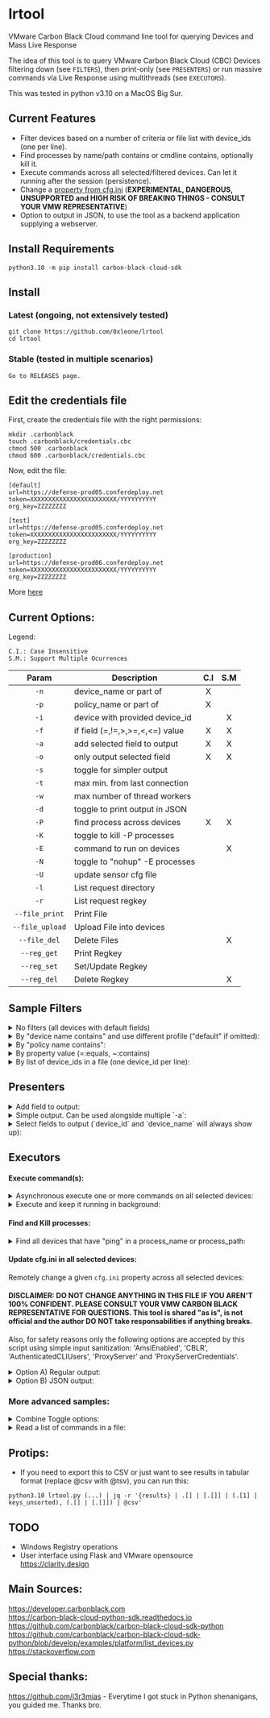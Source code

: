 # lrtool
VMware Carbon Black Cloud command line tool for querying Devices and Mass Live Response

The idea of this tool is to query VMware Carbon Black Cloud (CBC) Devices filtering down (see `FILTERS`), then print-only (see `PRESENTERS`) or run massive commands via Live Response using multithreads (see `EXECUTORS`).

This was tested in python v3.10 on a MacOS Big Sur.

## Current Features
- Filter devices based on a number of criteria or file list with device_ids (one per line).
- Find processes by name/path contains or cmdline contains, optionally kill it.
- Execute commands across all selected/filtered devices. Can let it running after the session (persistence).
- Change a [property from cfg.ini](https://docs.vmware.com/en/VMware-Carbon-Black-Cloud/services/cbc-sensor-installation-guide/GUID-0FBA8BFB-8E3D-42FB-A589-8E31B184591B.html) (**EXPERIMENTAL, DANGEROUS, UNSUPPORTED and HIGH RISK OF BREAKING THINGS - CONSULT YOUR VMW REPRESENTATIVE**)
- Option to output in JSON, to use the tool as a backend application supplying a webserver.

## Install Requirements
```
python3.10 -m pip install carbon-black-cloud-sdk
```

## Install
### Latest (ongoing, not extensively tested)
```
git clone https://github.com/0xleone/lrtool
cd lrtool
```
### Stable (tested in multiple scenarios)
```
Go to RELEASES page.
```

## Edit the credentials file
First, create the credentials file with the right permissions:
```
mkdir .carbonblack
touch .carbonblack/credentials.cbc
chmod 500 .carbonblack
chmod 600 .carbonblack/credentials.cbc
```

Now, edit the file:
```
[default]
url=https://defense-prod05.conferdeploy.net
token=XXXXXXXXXXXXXXXXXXXXXXXX/YYYYYYYYYY
org_key=ZZZZZZZZ

[test]
url=https://defense-prod05.conferdeploy.net
token=XXXXXXXXXXXXXXXXXXXXXXXX/YYYYYYYYYY
org_key=ZZZZZZZZ

[production]
url=https://defense-prod06.conferdeploy.net
token=XXXXXXXXXXXXXXXXXXXXXXXX/YYYYYYYYYY
org_key=ZZZZZZZZ
```
More [here](https://carbon-black-cloud-python-sdk.readthedocs.io/en/latest/authentication/#with-a-file)

## Current Options:

Legend:
```
C.I.: Case Insensitive
S.M.: Support Multiple Ocurrences
```

| Param |             Description            | C.I | S.M |
| :--:  | ---------------------------------- | :-: | :-: |
| `-n`  | device_name or part of             |  X  |     |
| `-p`  | policy_name or part of             |  X  |     |
| `-i`  | device with provided device_id     |     |  X  |
| `-f`  | if field (=,!=,>,>=,<,<=) value    |  X  |  X  |
| `-a`  | add selected field to output       |  X  |  X  |
| `-o`  | only output selected field         |  X  |  X  |
| `-s`  | toggle for simpler output          |     |     |
| `-t`  | max min. from last connection      |     |     |
| `-w`  | max number of thread workers       |     |     |
| `-d`  | toggle to print output in JSON     |     |     |
| `-P`  | find process across devices        |  X  |  X  |
| `-K`  | toggle to kill -P processes        |     |     |
| `-E`  | command to run on devices          |     |  X  |
| `-N`  | toggle to "nohup" -E processes     |     |     |
| `-U`  | update sensor cfg file             |     |     |
| `-l`  | List request directory             |     |     |
| `-r`  | List request regkey                |     |     |
|`--file_print`| Print File                  |     |     |
|`--file_upload`| Upload File into devices   |     |     |
|`--file_del`| Delete Files                  |     |  X  |
|`--reg_get`| Print Regkey                   |     |     |
|`--reg_set`| Set/Update Regkey              |     |     |
|`--reg_del`| Delete Regkey                  |     |  X  |


## Sample Filters
<details>
  <summary>No filters (all devices with default fields)</summary>

```
python3.10 lrtool.py

{
  "device_count": 3,
  "results": {
    "11111111": {
      "device_id": 11111111,
      "device_name": "DOMAIN\\Machine01",
      "last_contact_time": "2022-02-17T17:16:03.521Z",
      "os": "WINDOWS",
      "os_version": "Windows Server 2019 x64",
      "sensor_version": "3.7.0.1503",
      "policy_id": 888888,
      "policy_name": "Standard",
      "current_sensor_policy_name": "Standard",
      "mac_address": "005056b816e1",
      "last_internal_ip_address": "10.10.10.1",
      "last_external_ip_address": "200.200.200.200",
      "scan_status": null,
      "passive_mode": false,
      "quarantined": false,
      "vulnerability_score": 5.1,
      "vulnerability_severity": "MODERATE",
      "deployment_type": "WORKLOAD",
      "uninstall_code": "U1234567"
    },
    "22222222": {
      "device_id": 22222222,
      "device_name": "DOMAIN\\Machine02",
      "last_contact_time": "2022-02-17T17:15:47.658Z",
      "os": "WINDOWS",
      "os_version": "Windows Server 2019 x64",
      "sensor_version": "3.7.0.1503",
      "policy_id": 999999,
      "policy_name": "Monitored",
      "current_sensor_policy_name": "Monitored",
      "mac_address": "005056b83d19",
      "last_internal_ip_address": "10.10.10.2",
      "last_external_ip_address": "200.200.200.201",
      "scan_status": null,
      "passive_mode": false,
      "quarantined": false,
      "vulnerability_score": 5.1,
      "vulnerability_severity": "MODERATE",
      "deployment_type": "WORKLOAD",
      "uninstall_code": "U2345678"
    },
    "33333333": {
      "device_id": 33333333,
      "device_name": "DOMAIN\\Server20",
      "last_contact_time": "2022-02-17T17:15:47.658Z",
      "os": "WINDOWS",
      "os_version": "Windows Server 2019 x64",
      "sensor_version": "3.7.0.1503",
      "policy_id": 999999,
      "policy_name": "Monitored",
      "current_sensor_policy_name": "Monitored",
      "mac_address": "005056b83d19",
      "last_internal_ip_address": "10.10.10.3",
      "last_external_ip_address": "200.200.200.201",
      "scan_status": null,
      "passive_mode": false,
      "quarantined": false,
      "vulnerability_score": 5.1,
      "vulnerability_severity": "MODERATE",
      "deployment_type": "WORKLOAD",
      "uninstall_code": "U3456789"
    },
``` 
</details>
<details>
  <summary>By "device name contains" and use different profile ("default" if omitted):</summary>

```
python3.10 lrtool.py --profile test -n Server

{
  "device_count": 1,
  "results": {
    "33333333": {
      "device_id": 33333333,
      "device_name": "DOMAIN\\Server20",
      "last_contact_time": "2022-02-17T17:15:47.658Z",
      "os": "WINDOWS",
      "os_version": "Windows Server 2019 x64",
      "sensor_version": "3.7.0.1503",
      "policy_id": 999999,
      "policy_name": "Monitored",
      "current_sensor_policy_name": "Monitored",
      "mac_address": "005056b83d19",
      "last_internal_ip_address": "10.10.10.3",
      "last_external_ip_address": "200.200.200.201",
      "scan_status": null,
      "passive_mode": false,
      "quarantined": false,
      "vulnerability_score": 5.1,
      "vulnerability_severity": "MODERATE",
      "deployment_type": "WORKLOAD",
      "uninstall_code": "U3456789"
    }
  }
}
```
</details>
<details>
  <summary>By "policy name contains":</summary>
  
```
python3.10 lrtool.py -n Machine -p Standard

{
  "device_count": 1,
  "results": {
    "11111111": {
      "device_id": 11111111,
      "device_name": "DOMAIN\\Machine01",
      "last_contact_time": "2022-02-17T17:16:03.521Z",
      "os": "WINDOWS",
      "os_version": "Windows Server 2019 x64",
      "sensor_version": "3.7.0.1503",
      "policy_id": 888888,
      "policy_name": "Standard",
      "current_sensor_policy_name": "Standard",
      "mac_address": "005056b816e1",
      "last_internal_ip_address": "10.10.10.1",
      "last_external_ip_address": "200.200.200.200",
      "scan_status": null,
      "passive_mode": false,
      "quarantined": false,
      "vulnerability_score": 5.1,
      "vulnerability_severity": "MODERATE",
      "deployment_type": "WORKLOAD",
      "uninstall_code": "U1234567"
    }
  }
}
```
</details>
<details>
  <summary>By property value (=:equals, ~:contains)</summary>

```
#python3.10 lrtool.py -n Machine -p Standard -f "os~WIND"
python3.10 lrtool.py -n Machine -p Standard -f os=WINDOWS

{
  "device_count": 1,
  "results": {
    "11111111": {
      "device_id": 11111111,
      "device_name": "DOMAIN\\Machine01",
      "last_contact_time": "2022-02-17T17:16:03.521Z",
      "os": "WINDOWS",
      "os_version": "Windows Server 2019 x64",
      "sensor_version": "3.7.0.1503",
      "policy_id": 888888,
      "policy_name": "Standard",
      "current_sensor_policy_name": "Standard",
      "mac_address": "005056b816e1",
      "last_internal_ip_address": "10.10.10.1",
      "last_external_ip_address": "200.200.200.200",
      "scan_status": null,
      "passive_mode": false,
      "quarantined": false,
      "vulnerability_score": 5.1,
      "vulnerability_severity": "MODERATE",
      "deployment_type": "WORKLOAD",
      "uninstall_code": "U1234567"
    }
  }
}
```
</details>
<details>
  <summary>By list of device_ids in a file (one device_id per line):</summary>

```
cat "/path/to/file"
11111111

python3.10 lrtool.py -Di "@/path/to/file"
{
  "device_count": 1,
  "results": {
    "11111111": {
      "device_id": 11111111,
      "device_name": "DOMAIN\\Machine01",
      "last_contact_time": "2022-02-17T17:16:03.521Z",
      "os": "WINDOWS",
      "os_version": "Windows Server 2019 x64",
      "sensor_version": "3.7.0.1503",
      "policy_id": 888888,
      "policy_name": "Standard",
      "current_sensor_policy_name": "Standard",
      "mac_address": "005056b816e1",
      "last_internal_ip_address": "10.10.10.1",
      "last_external_ip_address": "200.200.200.200",
      "scan_status": null,
      "passive_mode": false,
      "quarantined": false,
      "vulnerability_score": 5.1,
      "vulnerability_severity": "MODERATE",
      "deployment_type": "WORKLOAD",
      "uninstall_code": "U1234567"
    }
  }
}
```
</details>

## Presenters
<details>
  <summary>Add field to output:</summary>

```
python3.10 lrtool.py -n Machine -p Standard -a virtual_machine

{
  "device_count": 1,
  "results": {
    "11111111": {
      "device_id": 11111111,
      "device_name": "DOMAIN\\Machine01",
      "last_contact_time": "2022-02-17T17:16:03.521Z",
      "os": "WINDOWS",
      "os_version": "Windows Server 2019 x64",
      "sensor_version": "3.7.0.1503",
      "policy_id": 888888,
      "policy_name": "Standard",
      "current_sensor_policy_name": "Standard",
      "mac_address": "005056b816e1",
      "last_internal_ip_address": "10.10.10.1",
      "last_external_ip_address": "200.200.200.200",
      "scan_status": null,
      "passive_mode": false,
      "quarantined": false,
      "vulnerability_score": 5.1,
      "vulnerability_severity": "MODERATE",
      "deployment_type": "WORKLOAD",
      "uninstall_code": "U1234567"
      "virtual_machine": true
    }
  }
}
```
</details>
<details>
  <summary>Simple output. Can be used alongside multiple `-a`:</summary>

```
python3.10 lrtool.py -n Machine -p Standard -sa virtual_machine os  # Same as "-s -a"

{
  "device_count": 1,
  "results": {
    "11111111": {
      "device_id": 11111111,
      "device_name": "DOMAIN\\Machine01",
      "virtual_machine": true,
      "os": "WINDOWS"
    }
  }
}
```
</details>
<details>
  <summary>Select fields to output (`device_id` and `device_name` will always show up):</summary>

```
python3.10 lrtool.py -n Machine -p Standard -o virtual_machine

{
  "device_count": 1,
  "results": {
    "11111111": {
      "device_id": 11111111,
      "device_name": "DOMAIN\\Machine01",
      "virtual_machine": true
    }
  }
}
```
</details>

## Executors
#### Execute command(s):
<details>
  <summary>Asynchronous execute one or more commands on all selected devices:</summary>

```
#python3.10 lrtool.py -n Machine -E "cmd.exe /c echo hello" -E "cmd.exe /c echo world"  # Multiple "-E"
python3.10 lrtool.py -n Machine -E "cmd.exe /c echo hello" "cmd.exe /c echo world"      # Single "-E"

11111111| cmd.exe /c echo hello
hello

22222222| cmd.exe /c echo hello
hello

22222222| cmd.exe /c echo world
world

11111111| cmd.exe /c echo world
world
```
</details>
<details>
  <summary>Execute and keep it running in background:</summary>

```
python3.10 lrtool.py -p Standard -NE "cmd.exe /c ping 1.1.1.1 -t"
11111111|DOMAIN\Machine01 ❯ "cmd.exe /c ping 1.1.1.1 -t" ❯ RUNNING_ON_BACKGROUND
```
</details>


#### Find and Kill processes:
<details>
  <summary>Find all devices that have "ping" in a process_name or process_path:</summary>

```
python3.10 lrtool.py -p Standard -NE "cmd.exe /c ping 1.1.1.1 -t"
11111111|DOMAIN\Machine01 ❯ "cmd.exe /c ping 1.1.1.1 -t" ❯ RUNNING_ON_BACKGROUND

python3.10 lrtool.py -p Standard -P "ping"
11111111|DOMAIN\Machine01 ❯ "ping" ❯ FOUND (PID: 7680)
11111111|DOMAIN\Machine01 ❯ "ping" ❯ FOUND (PID: 1408)

python3.10 lrtool.py -p Standard -sDP "ping"
{
  "device_count": 1,
  "results": {
    "11111111": {
      "device_id": 11111111,
      "device_name": "DOMAIN\\Machine01",
      "live_response": {
        "find_processes": {
          "ping": {
            "status": "FOUND",
            "matches_count": 2,
            "matches_pid": [
              7680,
              1408
            ],
            "matches_details": {
              "7680": {
                "process_pid": 7680,
                "process_path": "c:\\windows\\system32\\cmd.exe",
                "process_cmdline": "cmd.exe /c ping 1.1.1.1 -t",
                "sid": "S-1-5-18",
                "process_username": "NT AUTHORITY\\SYSTEM",
                "parent_pid": 11488,
                "parent_create_time": 1645578703,
                "process_create_time": 1645578.0
              },
              "1408": {
                "process_pid": 1408,
                "process_path": "c:\\windows\\system32\\ping.exe",
                "process_cmdline": "ping  1.1.1.1 -t",
                "sid": "S-1-5-18",
                "process_username": "NT AUTHORITY\\SYSTEM",
                "parent_pid": 7680,
                "parent_create_time": 1645578704,
                "process_create_time": 1645578.0
              }
            }
          }
        }
      }
    }
  }
}

python3.10 lrtool.py -p Standard -KP "ping"
11111111|DOMAIN\Machine01 ❯ "ping" ❯ KILLED (PID: 7680)
11111111|DOMAIN\Machine01 ❯ "ping" ❯ KILLED (PID: 1408)
```
</details>

#### Update cfg.ini in all selected devices:
Remotely change a given `cfg.ini` property across all selected devices:

#### DISCLAIMER: DO NOT CHANGE ANYTHING IN THIS FILE IF YOU AREN'T 100% CONFIDENT. PLEASE CONSULT YOUR VMW CARBON BLACK REPRESENTATIVE FOR QUESTIONS. This tool is shared "as is", is not official and the author DO NOT take responsabilities if anything breaks.

Also, for safety reasons only the following options are accepted by this script using simple input sanitization: 'AmsiEnabled', 'CBLR', 'AuthenticatedCLIUsers', 'ProxyServer' and 'ProxyServerCredentials'.

<details>
  <summary>Option A) Regular output:</summary>

```
python3.10 lrtool.py -n Machine -U "AuthenticatedCLIUsers=S-1-5-32-544"

ID         Hostname                       Cfg Update
11111111   DOMAIN\\Machine01              Success   
22222222   DOMAIN\\Machine02              Success
```
</details>
<details>
  <summary>Option B) JSON output:</summary>

```
python3.10 lrtool.py -n Machine -p Standard -sDU "AuthenticatedCLIUsers=S-1-5-32-544"

{
  "device_count": 1,
  "results": {
    "11111111": {
      "device_id": 11111111,
      "device_name": "DOMAIN\\Machine01",
      "live_response": {
        "config_update": true
      }
    }
  }
}
```
</details>

### More advanced samples:
<details>
  <summary>Combine Toggle options:</summary>

```
python3.10 lrtool.py -Dp Standard -o virtual_machine os

{
  "device_count": 1,
  "results": {
    "11111111": {
      "device_id": 11111111,
      "device_name": "DOMAIN\\Machine01",
      "virtual_machine": true,
      "os": "WINDOWS"
    }
  }
}
```
</details>
<details>
  <summary>Read a list of commands in a file:</summary>

```
cat "/path/to/file"
cmd.exe /c echo hello
cmd.exe /c echo world
  
python3.10 lrtool.py -E "@/path/to/file"
11111111|DOMAIN\Machine01 ❯ cmd.exe /c echo hello
hello

11111111|DOMAIN\Machine01 ❯ cmd.exe /c echo world
world
```
</details>

## Protips:
- If you need to export this to CSV or just want to see results in tabular format (replace @csv with @tsv), you can run this:
```
python3.10 lrtool.py (...) | jq -r '{results} | .[] | [.[]] | (.[1] | keys_unsorted), (.[] | [.[]]) | @csv'
```

## TODO 
- Windows Registry operations
- User interface using Flask and VMware opensource https://clarity.design

## Main Sources: 
https://developer.carbonblack.com \
https://carbon-black-cloud-python-sdk.readthedocs.io \
https://github.com/carbonblack/carbon-black-cloud-sdk-python \
https://github.com/carbonblack/carbon-black-cloud-sdk-python/blob/develop/examples/platform/list_devices.py \
https://stackoverflow.com

## Special thanks: 
https://github.com/j3r3mias - Everytime I got stuck in Python shenanigans, you guided me. Thanks bro.
